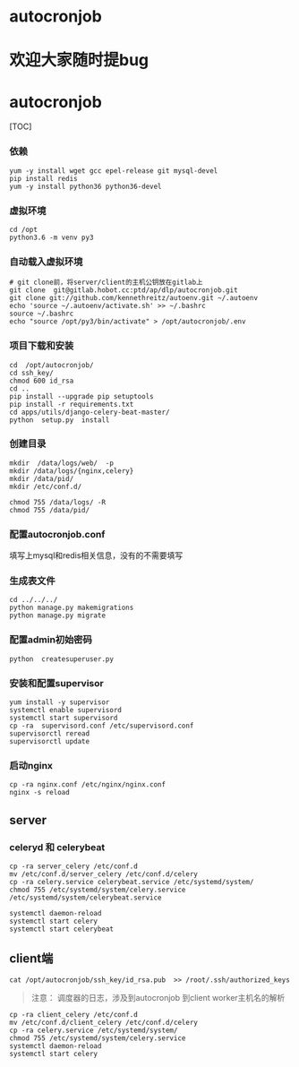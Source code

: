 # autocronjob
# 欢迎大家随时提bug

# autocronjob
[TOC]
### 依赖

```
yum -y install wget gcc epel-release git mysql-devel
pip install redis
yum -y install python36 python36-devel
```

### 虚拟环境

```
cd /opt
python3.6 -m venv py3
```

### 自动载入虚拟环境

```
# git clone前，将server/client的主机公钥放在gitlab上
git clone  git@gitlab.hobot.cc:ptd/ap/dlp/autocronjob.git
git clone git://github.com/kennethreitz/autoenv.git ~/.autoenv
echo 'source ~/.autoenv/activate.sh' >> ~/.bashrc
source ~/.bashrc
echo "source /opt/py3/bin/activate" > /opt/autocronjob/.env
```

### 项目下载和安装

```
cd  /opt/autocronjob/
cd ssh_key/
chmod 600 id_rsa
cd ..
pip install --upgrade pip setuptools
pip install -r requirements.txt
cd apps/utils/django-celery-beat-master/
python  setup.py  install
```

### 创建目录
```
mkdir  /data/logs/web/  -p
mkdir /data/logs/{nginx,celery}
mkdir /data/pid/
mkdir /etc/conf.d/

chmod 755 /data/logs/ -R
chmod 755 /data/pid/
```

### 配置autocronjob.conf

填写上mysql和redis相关信息，没有的不需要填写

### 生成表文件

```
cd ../../../
python manage.py makemigrations
python manage.py migrate
```

### 配置admin初始密码

```
python  createsuperuser.py
```

### 安装和配置supervisor

```
yum install -y supervisor
systemctl enable supervisord
systemctl start supervisord
cp -ra  supervisord.conf /etc/supervisord.conf
supervisorctl reread
supervisorctl update
```

### 启动nginx

```
cp -ra nginx.conf /etc/nginx/nginx.conf
nginx -s reload
```

## server
### celeryd 和 celerybeat

```
cp -ra server_celery /etc/conf.d
mv /etc/conf.d/server_celery /etc/conf.d/celery
cp -ra celery.service celerybeat.service /etc/systemd/system/
chmod 755 /etc/systemd/system/celery.service /etc/systemd/system/celerybeat.service 

systemctl daemon-reload
systemctl start celery
systemctl start celerybeat
```

## client端

```
cat /opt/autocronjob/ssh_key/id_rsa.pub  >> /root/.ssh/authorized_keys
```

>注意：
调度器的日志，涉及到autocronjob 到client worker主机名的解析

```
cp -ra client_celery /etc/conf.d
mv /etc/conf.d/client_celery /etc/conf.d/celery
cp -ra celery.service /etc/systemd/system/
chmod 755 /etc/systemd/system/celery.service
systemctl daemon-reload
systemctl start celery
```

